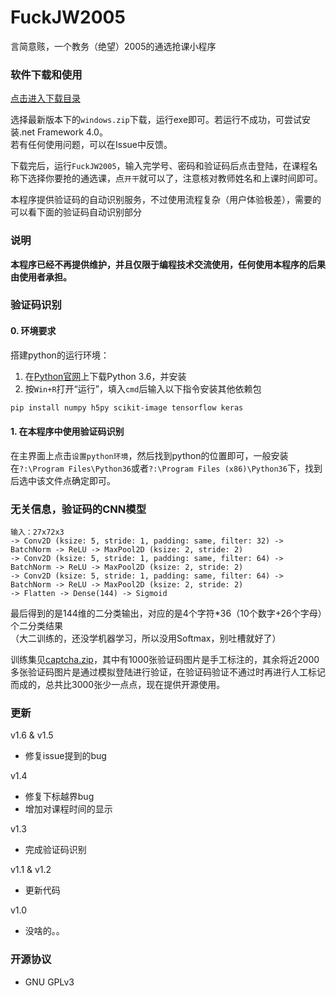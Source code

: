 # FuckJW2005
言简意赅，一个教务（绝望）2005的通选抢课小程序

### 软件下载和使用
 [点击进入下载目录](https://github.com/qhgz2013/FuckJW2005/releases)
 
 选择最新版本下的`windows.zip`下载，运行exe即可。若运行不成功，可尝试安装.net Framework 4.0。  
 若有任何使用问题，可以在Issue中反馈。
 
 下载完后，运行`FuckJW2005`，输入完学号、密码和验证码后点击登陆，在课程名称下选择你要抢的通选课，点`开干`就可以了，注意核对教师姓名和上课时间即可。
 
 本程序提供验证码的自动识别服务，不过使用流程复杂（用户体验极差），需要的可以看下面的验证码自动识别部分

### 说明
**本程序已经不再提供维护，并且仅限于编程技术交流使用，任何使用本程序的后果由使用者承担。**

### 验证码识别

#### 0. 环境要求

搭建python的运行环境：
1. 在[Python官网](https://www.python.org/downloads/)上下载Python 3.6，并安装
2. 按`Win+R`打开“运行”，填入`cmd`后输入以下指令安装其他依赖包
```bash
pip install numpy h5py scikit-image tensorflow keras
```

#### 1. 在本程序中使用验证码识别
在主界面上点击`设置python环境`，然后找到python的位置即可，一般安装在`?:\Program Files\Python36`或者`?:\Program Files (x86)\Python36`下，找到后选中该文件点确定即可。

### 无关信息，验证码的CNN模型
```text
输入：27x72x3
-> Conv2D (ksize: 5, stride: 1, padding: same, filter: 32) -> BatchNorm -> ReLU -> MaxPool2D (ksize: 2, stride: 2)
-> Conv2D (ksize: 5, stride: 1, padding: same, filter: 64) -> BatchNorm -> ReLU -> MaxPool2D (ksize: 2, stride: 2)
-> Conv2D (ksize: 5, stride: 1, padding: same, filter: 64) -> BatchNorm -> ReLU -> MaxPool2D (ksize: 2, stride: 2)
-> Flatten -> Dense(144) -> Sigmoid
```
最后得到的是144维的二分类输出，对应的是4个字符\*36（10个数字+26个字母）个二分类结果  
（大二训练的，还没学机器学习，所以没用Softmax，别吐槽就好了）

训练集见[captcha.zip](./captcha.zip)，其中有1000张验证码图片是手工标注的，其余将近2000多张验证码图片是通过模拟登陆进行验证，在验证码验证不通过时再进行人工标记而成的，总共比3000张少一点点，现在提供开源使用。

### 更新
v1.6 & v1.5
- 修复issue提到的bug

v1.4
- 修复下标越界bug
- 增加对课程时间的显示

v1.3
- 完成验证码识别

v1.1 & v1.2
- 更新代码

v1.0
- 没啥的。。

### 开源协议
- GNU GPLv3

